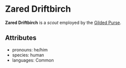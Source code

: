 # Zared Driftbirch

**Zared Driftbirch** is a _scout_ employed by the [Gilded Purse](../../../../organizations/gilded-purse).

## Attributes

- pronouns: he/him
- species: human
- languages: Common
